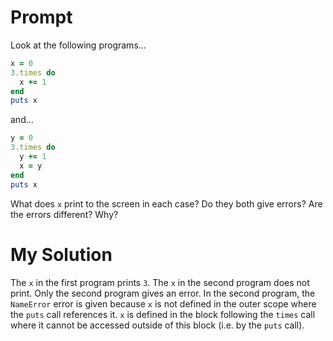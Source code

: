 # Prompt

Look at the following programs...

```ruby
x = 0
3.times do
  x += 1
end
puts x
```

and...

```ruby
y = 0
3.times do
  y += 1
  x = y
end
puts x
```

What does `x` print to the screen in each case? Do they both give errors? Are the errors different? Why?

# My Solution

The `x` in the first program prints `3`.
The `x` in the second program does not print.
Only the second program gives an error.
In the second program, the `NameError` error is given because `x` is not defined in the outer scope where the `puts` call references it.
`x` is defined in the block following the `times` call where it cannot be accessed outside of this block (i.e. by the `puts` call).
